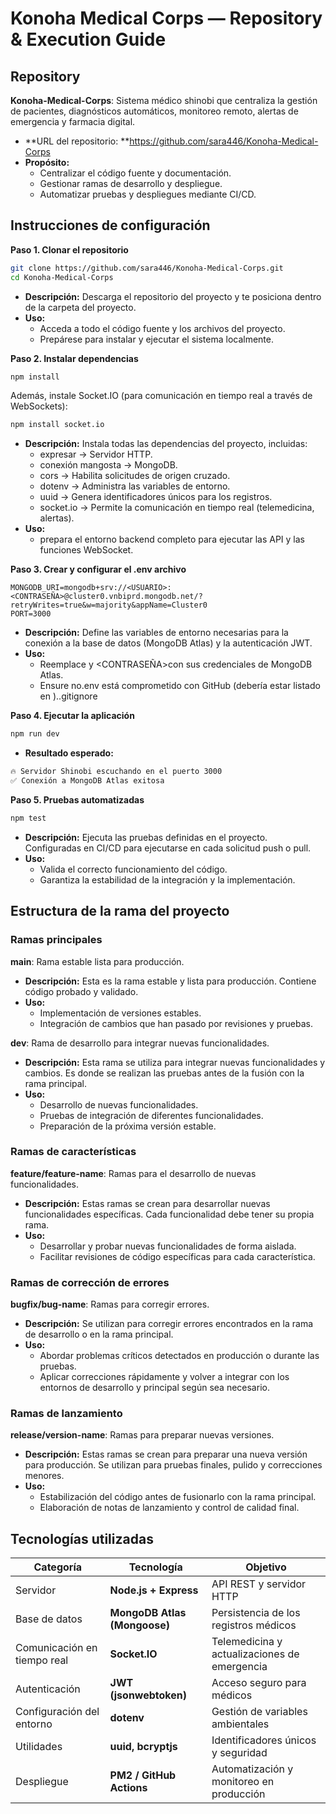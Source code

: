 # Konoha Medical Corps — Repository & Execution Guide

## Repository
**Konoha-Medical-Corps**: Sistema médico shinobi que centraliza la gestión de pacientes, diagnósticos automáticos, monitoreo remoto, alertas de emergencia y farmacia digital.
- **URL del repositorio: **https://github.com/sara446/Konoha-Medical-Corps
- **Propósito:**  
  - Centralizar el código fuente y documentación.
  - Gestionar ramas de desarrollo y despliegue.
  - Automatizar pruebas y despliegues mediante CI/CD. 

## Instrucciones de configuración

**Paso 1. Clonar el repositorio**  
```bash
git clone https://github.com/sara446/Konoha-Medical-Corps.git
cd Konoha-Medical-Corps
```
- **Descripción:** Descarga el repositorio del proyecto y te posiciona dentro de la carpeta del proyecto.
- **Uso:**  
  - Acceda a todo el código fuente y los archivos del proyecto.
  - Prepárese para instalar y ejecutar el sistema localmente.

**Paso 2. Instalar dependencias**  
```bash
npm install
```
Además, instale Socket.IO (para comunicación en tiempo real a través de WebSockets):

```bash
npm install socket.io
```
- **Descripción:** Instala todas las dependencias del proyecto, incluidas:
  - expresar → Servidor HTTP.
  - conexión mangosta → MongoDB.
  - cors → Habilita solicitudes de origen cruzado.
  - dotenv → Administra las variables de entorno.
  - uuid → Genera identificadores únicos para los registros.
  - socket.io → Permite la comunicación en tiempo real (telemedicina, alertas).
- **Uso:**  
  - prepara el entorno backend completo para ejecutar las API y las funciones WebSocket. 

**Paso 3. Crear y configurar el .env archivo**  
```env
MONGODB_URI=mongodb+srv://<USUARIO>:<CONTRASEÑA>@cluster0.vnbiprd.mongodb.net/?retryWrites=true&w=majority&appName=Cluster0
PORT=3000
```
- **Descripción:** Define las variables de entorno necesarias para la conexión a la base de datos (MongoDB Atlas) y la autenticación JWT.
- **Uso:**  
  - Reemplace <USUARIO>y <CONTRASEÑA>con sus credenciales de MongoDB Atlas.
  - Ensure no.env está comprometido con GitHub (debería estar listado en )..gitignore

**Paso 4. Ejecutar la aplicación**  
```bash
npm run dev
```
- **Resultado esperado:** 
```bash
🔥 Servidor Shinobi escuchando en el puerto 3000
✅ Conexión a MongoDB Atlas exitosa

```

**Paso 5. Pruebas automatizadas**
```bash
npm test
```
- **Descripción:** Ejecuta las pruebas definidas en el proyecto. Configuradas en CI/CD para ejecutarse en cada solicitud push o pull.
- **Uso:**
  - Valida el correcto funcionamiento del código.
  - Garantiza la estabilidad de la integración y la implementación. 

## Estructura de la rama del proyecto

### Ramas principales
**main**: Rama estable lista para producción.
- **Descripción:** Esta es la rama estable y lista para producción. Contiene código probado y validado.
- **Uso:**
  - Implementación de versiones estables.
  - Integración de cambios que han pasado por revisiones y pruebas.

**dev**: Rama de desarrollo para integrar nuevas funcionalidades.
- **Descripción:** Esta rama se utiliza para integrar nuevas funcionalidades y cambios. Es donde se realizan las pruebas antes de la fusión con la rama principal.
- **Uso:**
  - Desarrollo de nuevas funcionalidades.
  - Pruebas de integración de diferentes funcionalidades.
  - Preparación de la próxima versión estable.

### Ramas de características
**feature/feature-name**: Ramas para el desarrollo de nuevas funcionalidades.
- **Descripción:** Estas ramas se crean para desarrollar nuevas funcionalidades específicas. Cada funcionalidad debe tener su propia rama. 
- **Uso:**
  - Desarrollar y probar nuevas funcionalidades de forma aislada.
  - Facilitar revisiones de código específicas para cada característica.

### Ramas de corrección de errores
**bugfix/bug-name**: Ramas para corregir errores.
- **Descripción:** Se utilizan para corregir errores encontrados en la rama de desarrollo o en la rama principal.
- **Uso:**
  - Abordar problemas críticos detectados en producción o durante las pruebas.
  - Aplicar correcciones rápidamente y volver a integrar con los entornos de desarrollo y principal según sea necesario.

### Ramas de lanzamiento
**release/version-name**: Ramas para preparar nuevas versiones.

- **Descripción:** Estas ramas se crean para preparar una nueva versión para producción. Se utilizan para pruebas finales, pulido y correcciones menores.
- **Uso:**
  - Estabilización del código antes de fusionarlo con la rama principal.
  - Elaboración de notas de lanzamiento y control de calidad final.

## Tecnologías utilizadas

| Categoría | Tecnología | Objetivo |
|------------|-------------|-----------|
| Servidor | **Node.js + Express** | API REST y servidor HTTP |
| Base de datos | **MongoDB Atlas (Mongoose)** | Persistencia de los registros médicos |
| Comunicación en tiempo real | **Socket.IO** | Telemedicina y actualizaciones de emergencia |
| Autenticación | **JWT (jsonwebtoken)** | Acceso seguro para médicos |
| Configuración del entorno | **dotenv** | Gestión de variables ambientales |
| Utilidades | **uuid, bcryptjs** | Identificadores únicos y seguridad |
| Despliegue | **PM2 / GitHub Actions** | Automatización y monitoreo en producción |
